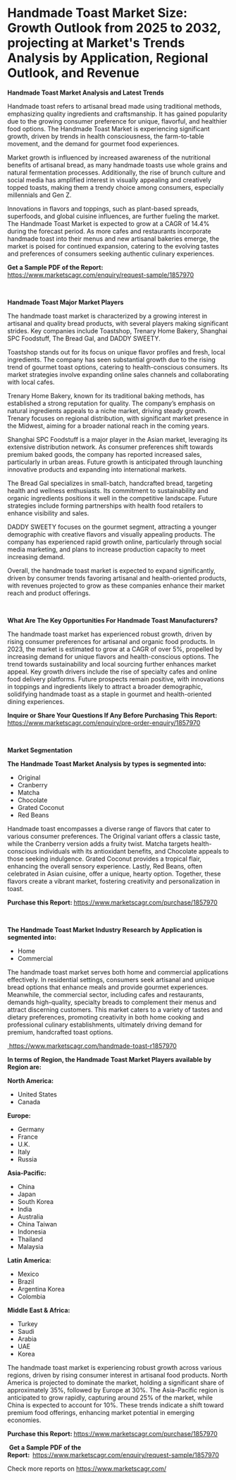 <p><h1>Handmade Toast Market Size: Growth Outlook from 2025 to 2032, projecting at Market's Trends Analysis by Application, Regional Outlook, and Revenue</h1></p><p><strong>Handmade Toast Market Analysis and Latest Trends</strong></p>
<p><p>Handmade toast refers to artisanal bread made using traditional methods, emphasizing quality ingredients and craftsmanship. It has gained popularity due to the growing consumer preference for unique, flavorful, and healthier food options. The Handmade Toast Market is experiencing significant growth, driven by trends in health consciousness, the farm-to-table movement, and the demand for gourmet food experiences.</p><p>Market growth is influenced by increased awareness of the nutritional benefits of artisanal bread, as many handmade toasts use whole grains and natural fermentation processes. Additionally, the rise of brunch culture and social media has amplified interest in visually appealing and creatively topped toasts, making them a trendy choice among consumers, especially millennials and Gen Z.</p><p>Innovations in flavors and toppings, such as plant-based spreads, superfoods, and global cuisine influences, are further fueling the market. The Handmade Toast Market is expected to grow at a CAGR of 14.4% during the forecast period. As more cafes and restaurants incorporate handmade toast into their menus and new artisanal bakeries emerge, the market is poised for continued expansion, catering to the evolving tastes and preferences of consumers seeking authentic culinary experiences.</p></p>
<p><strong>Get a Sample PDF of the Report:&nbsp;</strong> <a href="https://www.marketscagr.com/enquiry/request-sample/1857970?utm_campaign=2756&utm_medium=2&utm_source=Github&utm_content=ia&utm_term=07042025&utm_id=handmade-toast">https://www.marketscagr.com/enquiry/request-sample/1857970</a></p>
<p>&nbsp;</p>
<p><strong>Handmade Toast Major Market Players</strong></p>
<p><p>The handmade toast market is characterized by a growing interest in artisanal and quality bread products, with several players making significant strides. Key companies include Toastshop, Trenary Home Bakery, Shanghai SPC Foodstuff, The Bread Gal, and DADDY SWEETY.</p><p>Toastshop stands out for its focus on unique flavor profiles and fresh, local ingredients. The company has seen substantial growth due to the rising trend of gourmet toast options, catering to health-conscious consumers. Its market strategies involve expanding online sales channels and collaborating with local cafes.</p><p>Trenary Home Bakery, known for its traditional baking methods, has established a strong reputation for quality. The company’s emphasis on natural ingredients appeals to a niche market, driving steady growth. Trenary focuses on regional distribution, with significant market presence in the Midwest, aiming for a broader national reach in the coming years.</p><p>Shanghai SPC Foodstuff is a major player in the Asian market, leveraging its extensive distribution network. As consumer preferences shift towards premium baked goods, the company has reported increased sales, particularly in urban areas. Future growth is anticipated through launching innovative products and expanding into international markets.</p><p>The Bread Gal specializes in small-batch, handcrafted bread, targeting health and wellness enthusiasts. Its commitment to sustainability and organic ingredients positions it well in the competitive landscape. Future strategies include forming partnerships with health food retailers to enhance visibility and sales.</p><p>DADDY SWEETY focuses on the gourmet segment, attracting a younger demographic with creative flavors and visually appealing products. The company has experienced rapid growth online, particularly through social media marketing, and plans to increase production capacity to meet increasing demand.</p><p>Overall, the handmade toast market is expected to expand significantly, driven by consumer trends favoring artisanal and health-oriented products, with revenues projected to grow as these companies enhance their market reach and product offerings.</p></p>
<p>&nbsp;</p>
<p><strong>What Are The Key Opportunities For Handmade Toast Manufacturers?</strong></p>
<p><p>The handmade toast market has experienced robust growth, driven by rising consumer preferences for artisanal and organic food products. In 2023, the market is estimated to grow at a CAGR of over 5%, propelled by increasing demand for unique flavors and health-conscious options. The trend towards sustainability and local sourcing further enhances market appeal. Key growth drivers include the rise of specialty cafes and online food delivery platforms. Future prospects remain positive, with innovations in toppings and ingredients likely to attract a broader demographic, solidifying handmade toast as a staple in gourmet and health-oriented dining experiences.</p></p>
<p><strong>Inquire or Share Your Questions If Any Before Purchasing This Report:</strong> <a href="https://www.marketscagr.com/enquiry/pre-order-enquiry/1857970?utm_campaign=2756&utm_medium=2&utm_source=Github&utm_content=ia&utm_term=07042025&utm_id=handmade-toast">https://www.marketscagr.com/enquiry/pre-order-enquiry/1857970</a></p>
<p>&nbsp;</p>
<p><strong>Market Segmentation</strong></p>
<p><strong>The Handmade Toast Market Analysis by types is segmented into:</strong></p>
<p><ul><li>Original</li><li>Cranberry</li><li>Matcha</li><li>Chocolate</li><li>Grated Coconut</li><li>Red Beans</li></ul></p>
<p><p>Handmade toast encompasses a diverse range of flavors that cater to various consumer preferences. The Original variant offers a classic taste, while the Cranberry version adds a fruity twist. Matcha targets health-conscious individuals with its antioxidant benefits, and Chocolate appeals to those seeking indulgence. Grated Coconut provides a tropical flair, enhancing the overall sensory experience. Lastly, Red Beans, often celebrated in Asian cuisine, offer a unique, hearty option. Together, these flavors create a vibrant market, fostering creativity and personalization in toast.</p></p>
<p><strong>Purchase this Report:&nbsp;</strong><a href="https://www.marketscagr.com/purchase/1857970?utm_campaign=2756&utm_medium=2&utm_source=Github&utm_content=ia&utm_term=07042025&utm_id=handmade-toast">https://www.marketscagr.com/purchase/1857970</a></p>
<p>&nbsp;</p>
<p><strong>The Handmade Toast Market Industry Research by Application is segmented into:</strong></p>
<p><ul><li>Home</li><li>Commercial</li></ul></p>
<p><p>The handmade toast market serves both home and commercial applications effectively. In residential settings, consumers seek artisanal and unique bread options that enhance meals and provide gourmet experiences. Meanwhile, the commercial sector, including cafes and restaurants, demands high-quality, specialty breads to complement their menus and attract discerning customers. This market caters to a variety of tastes and dietary preferences, promoting creativity in both home cooking and professional culinary establishments, ultimately driving demand for premium, handcrafted toast options.</p></p>
<p><a href="https://www.marketscagr.com/handmade-toast-r1857970?utm_campaign=2756&utm_medium=2&utm_source=Github&utm_content=ia&utm_term=07042025&utm_id=handmade-toast">&nbsp;https://www.marketscagr.com/handmade-toast-r1857970</a></p>
<p><strong>In terms of Region, the Handmade Toast Market Players available by Region are:</strong></p>
<p>
    <p> <strong> North America: </strong>
        <ul>
            <li>United States</li>
            <li>Canada</li>
        </ul>
        </p> 
    <p> <strong> Europe: </strong>
        <ul>
            <li>Germany</li>
            <li>France</li>
            <li>U.K.</li>
            <li>Italy</li>
            <li>Russia</li>
        </ul>
        </p> 
    <p> <strong> Asia-Pacific: </strong>
        <ul>
            <li>China</li>
            <li>Japan</li>
            <li>South Korea</li>
            <li>India</li>
            <li>Australia</li>
            <li>China Taiwan</li>
            <li>Indonesia</li>
            <li>Thailand</li>
            <li>Malaysia</li>
        </ul>
        </p> 
    <p> <strong> Latin America: </strong>
        <ul>
            <li>Mexico</li>
            <li>Brazil</li>
            <li>Argentina Korea</li>
            <li>Colombia</li>
        </ul>
        </p> 
    <p> <strong> Middle East & Africa: </strong>
        <ul>
            <li>Turkey</li>
            <li>Saudi</li>
            <li>Arabia</li>
            <li>UAE</li>
            <li>Korea</li>
        </ul>
    </p>
    </p>
<p><p>The handmade toast market is experiencing robust growth across various regions, driven by rising consumer interest in artisanal food products. North America is projected to dominate the market, holding a significant share of approximately 35%, followed by Europe at 30%. The Asia-Pacific region is anticipated to grow rapidly, capturing around 25% of the market, while China is expected to account for 10%. These trends indicate a shift toward premium food offerings, enhancing market potential in emerging economies.</p></p>
<p><strong>Purchase this Report: </strong><a href="https://www.marketscagr.com/purchase/1857970?utm_campaign=2756&utm_medium=2&utm_source=Github&utm_content=ia&utm_term=07042025&utm_id=handmade-toast">https://www.marketscagr.com/purchase/1857970</a></p>
<p>&nbsp;<strong>Get a Sample PDF of the Report:&nbsp;&nbsp;</strong><a href="https://www.marketscagr.com/enquiry/request-sample/1857970?utm_campaign=2756&utm_medium=2&utm_source=Github&utm_content=ia&utm_term=07042025&utm_id=handmade-toast">https://www.marketscagr.com/enquiry/request-sample/1857970</a></p>
<p><strong></strong></p>
<p>Check more reports on <a href="https://www.marketscagr.com/?utm_campaign=2756&utm_medium=2&utm_source=Github&utm_content=ia&utm_term=07042025&utm_id=handmade-toast">https://www.marketscagr.com/</a></p>